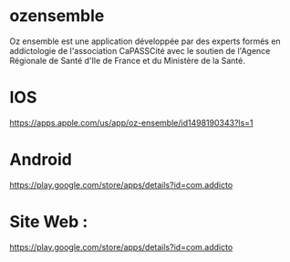 # ozensemble
Oz ensemble est une application développée par des experts formés en addictologie de l'association CaPASSCité avec le soutien de l'Agence Régionale de Santé d'Ile de France et du Ministère de la Santé.


# IOS
https://apps.apple.com/us/app/oz-ensemble/id1498190343?ls=1

# Android
https://play.google.com/store/apps/details?id=com.addicto

# Site Web :
https://play.google.com/store/apps/details?id=com.addicto
